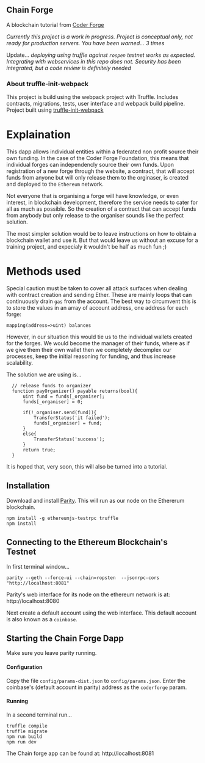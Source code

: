 ## Chain Forge

A blockchain tutorial from [Coder Forge](http://coderforge.io)

*Currently this project is a work in progress.*
*Project is conceptual only, not ready for production servers.*
*You have been warned... 3 times*

Update...
*deploying using truffle against `rospen` testnet works as expected. Integrating
with webservices in this repo does not. Security has been integrated, but a
code review is definitely needed*

### About truffle-init-webpack

This project is build using the webpack project with Truffle. Includes contracts, migrations, tests, user interface and webpack build pipeline.
Project built using [truffle-init-webpack](https://github.com/trufflesuite/truffle-init-webpack)

# Explaination

This dapp allows individual entities within a federated non profit source their
own funding. In the case of the Coder Forge Foundation, this means that
individual forges can independencly source their own funds. Upon registration
of a new forge through the website, a contract, that will accept funds from
anyone but will only release them to the orginaser, is created and deployed to
the `Ethereum` network.

Not everyone that is organising a forge will have knowledge, or even interest,
in blockchain development, therefore the service needs to cater for all as much
as possible. So the creation of a contract that can accept funds from anybody
but only release to the organiser sounds like the perfect solution.

The most simpler solution would be to leave instructions on how to obtain a
blockchain wallet and use it. But that would leave us without an excuse for a
training project, and expecialy it wouldn't be half as much fun ;)

# Methods used

Special caution must be taken to cover all attack surfaces when dealing with
contract creation and sending Ether. These are mainly loops that can
continuously drain `gas` from the account. The best way to circumvent this is
to store the values in an array of account address, one address for each forge:

```solidity
mapping(address=>uint) balances
```

However, in our situation this would tie us to the individual wallets created
for the forges. We would become the manager of their funds, where as if we give
them their own wallet then we completely decomplex our processes, keep the
initial reasoning for funding, and thus increase scalability.

The solution we are using is...

```solidity
  // release funds to organizer
  function payOrganizer() payable returns(bool){
      uint fund = funds[_organiser];
      funds[_organiser] = 0;

      if(!_organiser.send(fund)){
          TransferStatus('it failed');
          funds[_organiser] = fund;
      }
      else{
          TransferStatus('success');
      }
      return true;
  }
```

It is hoped that, very soon, this will also be turned into a tutorial.

## Installation

Download and install [Parity](https://github.com/paritytech/parity/releases).
This will run as our node on the Ethererum blockchain.

```
npm install -g ethereumjs-testrpc truffle
npm install
```

## Connecting to the Ethereum Blockchain's Testnet

In first terminal window...
```
parity --geth --force-ui --chain=ropsten  --jsonrpc-cors "http://localhost:8081"
```

Parity's web interface for its node on the ethereum network is at:
http://localhost:8080

Next create a default account using the web interface. This default account is
also known as a `coinbase`.

## Starting the Chain Forge Dapp

Make sure you leave parity running.

#### Configuration

Copy the file `config/params-dist.json` to `config/params.json`.
Enter the coinbase's (default account in parity) address as the `coderforge`
param.

#### Running

In a second terminal run...

```
truffle compile
truffle migrate
npm run build
npm run dev
```

The Chain forge app can be found at: http://localhost:8081
